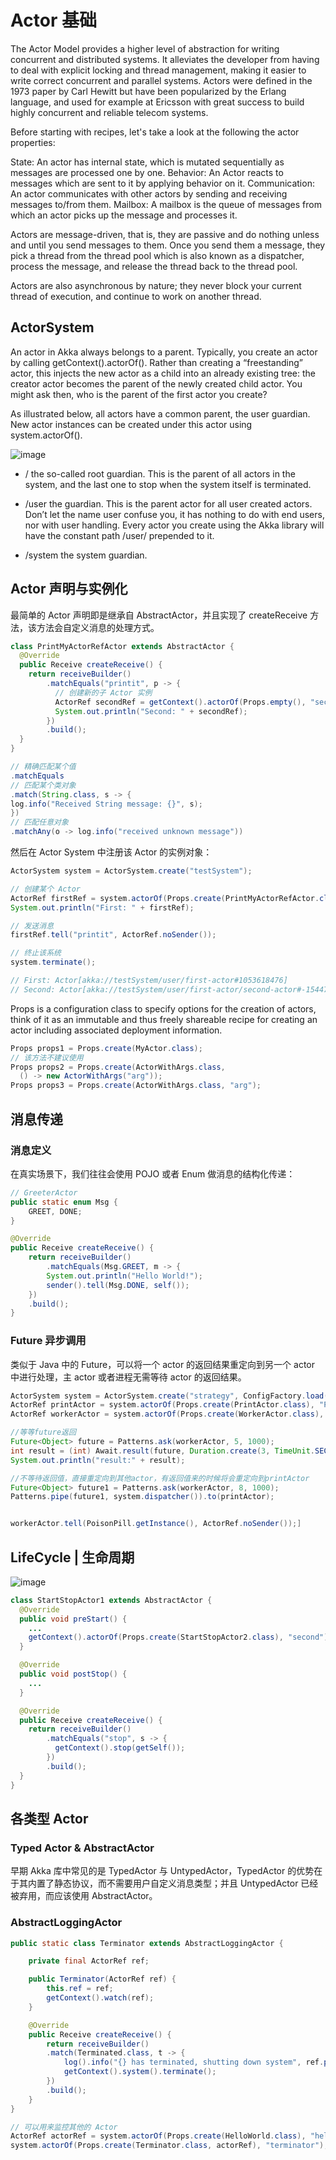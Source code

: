 # Actor 基础

The Actor Model provides a higher level of abstraction for writing concurrent and distributed systems. It alleviates the developer from having to deal with explicit locking and thread management, making it easier to write correct concurrent and parallel systems. Actors were defined in the 1973 paper by Carl Hewitt but have been popularized by the Erlang language, and used for example at Ericsson with great success to build highly concurrent and reliable telecom systems.

Before starting with recipes, let's take a look at the following the actor properties:

State: An actor has internal state, which is mutated sequentially as messages are processed one by one.
Behavior: An Actor reacts to messages which are sent to it by applying behavior on it.
Communication: An actor communicates with other actors by sending and receiving messages to/from them.
Mailbox: A mailbox is the queue of messages from which an actor picks up the message and processes it.

Actors are message-driven, that is, they are passive and do nothing unless and until you send messages to them. Once you send them a message, they pick a thread from the thread pool which is also known as a dispatcher, process the message, and release the thread back to the thread pool.

Actors are also asynchronous by nature; they never block your current thread of execution, and continue to work on another thread.

## ActorSystem

An actor in Akka always belongs to a parent. Typically, you create an actor by calling getContext().actorOf(). Rather than creating a “freestanding” actor, this injects the new actor as a child into an already existing tree: the creator actor becomes the parent of the newly created child actor. You might ask then, who is the parent of the first actor you create?

As illustrated below, all actors have a common parent, the user guardian. New actor instances can be created under this actor using system.actorOf().

![image](https://user-images.githubusercontent.com/5803001/47984204-d12e5100-e110-11e8-892d-44bef8d6ba04.png)

- / the so-called root guardian. This is the parent of all actors in the system, and the last one to stop when the system itself is terminated.

- /user the guardian. This is the parent actor for all user created actors. Don’t let the name user confuse you, it has nothing to do with end users, nor with user handling. Every actor you create using the Akka library will have the constant path /user/ prepended to it.

- /system the system guardian.

## Actor 声明与实例化

最简单的 Actor 声明即是继承自 AbstractActor，并且实现了 createReceive 方法，该方法会自定义消息的处理方式。

```java
class PrintMyActorRefActor extends AbstractActor {
  @Override
  public Receive createReceive() {
    return receiveBuilder()
        .matchEquals("printit", p -> {
          // 创建新的子 Actor 实例
          ActorRef secondRef = getContext().actorOf(Props.empty(), "second-actor");
          System.out.println("Second: " + secondRef);
        })
        .build();
  }
}
```

```java
// 精确匹配某个值
.matchEquals
// 匹配某个类对象
.match(String.class, s -> {
log.info("Received String message: {}", s);
})
// 匹配任意对象
.matchAny(o -> log.info("received unknown message"))
```

然后在 Actor System 中注册该 Actor 的实例对象：

```java
ActorSystem system = ActorSystem.create("testSystem");

// 创建某个 Actor
ActorRef firstRef = system.actorOf(Props.create(PrintMyActorRefActor.class), "first-actor");
System.out.println("First: " + firstRef);

// 发送消息
firstRef.tell("printit", ActorRef.noSender());

// 终止该系统
system.terminate();

// First: Actor[akka://testSystem/user/first-actor#1053618476]
// Second: Actor[akka://testSystem/user/first-actor/second-actor#-1544706041]
```

Props is a configuration class to specify options for the creation of actors, think of it as an immutable and thus freely shareable recipe for creating an actor including associated deployment information.

```java
Props props1 = Props.create(MyActor.class);
// 该方法不建议使用
Props props2 = Props.create(ActorWithArgs.class,
  () -> new ActorWithArgs("arg"));
Props props3 = Props.create(ActorWithArgs.class, "arg");
```

## 消息传递

### 消息定义

在真实场景下，我们往往会使用 POJO 或者 Enum 做消息的结构化传递：

```java
// GreeterActor
public static enum Msg {
    GREET, DONE;
}

@Override
public Receive createReceive() {
    return receiveBuilder()
        .matchEquals(Msg.GREET, m -> {
        System.out.println("Hello World!");
        sender().tell(Msg.DONE, self());
    })
    .build();
}
```

### Future 异步调用

类似于 Java 中的 Future，可以将一个 actor 的返回结果重定向到另一个 actor 中进行处理，主 actor 或者进程无需等待 actor 的返回结果。

```java
ActorSystem system = ActorSystem.create("strategy", ConfigFactory.load("akka.config"));
ActorRef printActor = system.actorOf(Props.create(PrintActor.class), "PrintActor");
ActorRef workerActor = system.actorOf(Props.create(WorkerActor.class), "WorkerActor");

//等等future返回
Future<Object> future = Patterns.ask(workerActor, 5, 1000);
int result = (int) Await.result(future, Duration.create(3, TimeUnit.SECONDS));
System.out.println("result:" + result);

//不等待返回值，直接重定向到其他actor，有返回值来的时候将会重定向到printActor
Future<Object> future1 = Patterns.ask(workerActor, 8, 1000);
Patterns.pipe(future1, system.dispatcher()).to(printActor);


workerActor.tell(PoisonPill.getInstance(), ActorRef.noSender());]
```

## LifeCycle | 生命周期

![image](https://user-images.githubusercontent.com/5803001/47840701-1fcaab00-ddf2-11e8-93a9-a0cd34601dd0.png)

```java
class StartStopActor1 extends AbstractActor {
  @Override
  public void preStart() {
    ...
    getContext().actorOf(Props.create(StartStopActor2.class), "second");
  }

  @Override
  public void postStop() {
    ...
  }

  @Override
  public Receive createReceive() {
    return receiveBuilder()
        .matchEquals("stop", s -> {
          getContext().stop(getSelf());
        })
        .build();
  }
}
```

## 各类型 Actor

### Typed Actor & AbstractActor

早期 Akka 库中常见的是 TypedActor 与 UntypedActor，TypedActor 的优势在于其内置了静态协议，而不需要用户自定义消息类型；并且 UntypedActor 已经被弃用，而应该使用 AbstractActor。

### AbstractLoggingActor

```java
public static class Terminator extends AbstractLoggingActor {

    private final ActorRef ref;

    public Terminator(ActorRef ref) {
        this.ref = ref;
        getContext().watch(ref);
    }

    @Override
    public Receive createReceive() {
        return receiveBuilder()
        .match(Terminated.class, t -> {
            log().info("{} has terminated, shutting down system", ref.path());
            getContext().system().terminate();
        })
        .build();
    }
}

// 可以用来监控其他的 Actor
ActorRef actorRef = system.actorOf(Props.create(HelloWorld.class), "helloWorld");
system.actorOf(Props.create(Terminator.class, actorRef), "terminator");
```
